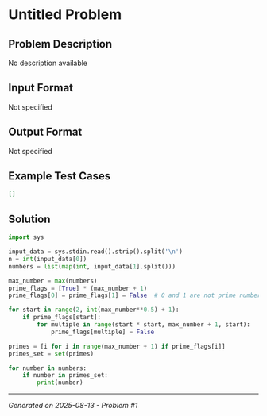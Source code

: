 # Untitled Problem

## Problem Description
No description available

## Input Format
Not specified

## Output Format
Not specified

## Example Test Cases
```json
[]
```

## Solution
```python
import sys

input_data = sys.stdin.read().strip().split('\n')
n = int(input_data[0])
numbers = list(map(int, input_data[1].split()))

max_number = max(numbers)
prime_flags = [True] * (max_number + 1)
prime_flags[0] = prime_flags[1] = False  # 0 and 1 are not prime numbers

for start in range(2, int(max_number**0.5) + 1):
    if prime_flags[start]:
        for multiple in range(start * start, max_number + 1, start):
            prime_flags[multiple] = False

primes = [i for i in range(max_number + 1) if prime_flags[i]]
primes_set = set(primes)

for number in numbers:
    if number in primes_set:
        print(number)
```

---
*Generated on 2025-08-13 - Problem #1*